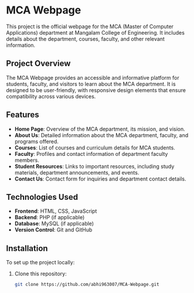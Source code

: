 # MCA Webpage

This project is the official webpage for the MCA (Master of Computer Applications) department at Mangalam College of Engineering. It includes details about the department, courses, faculty, and other relevant information.

## Project Overview

The MCA Webpage provides an accessible and informative platform for students, faculty, and visitors to learn about the MCA department. It is designed to be user-friendly, with responsive design elements that ensure compatibility across various devices.

## Features

- **Home Page**: Overview of the MCA department, its mission, and vision.
- **About Us**: Detailed information about the MCA department, faculty, and programs offered.
- **Courses**: List of courses and curriculum details for MCA students.
- **Faculty**: Profiles and contact information of department faculty members.
- **Student Resources**: Links to important resources, including study materials, department announcements, and events.
- **Contact Us**: Contact form for inquiries and department contact details.

## Technologies Used

- **Frontend**: HTML, CSS, JavaScript
- **Backend**: PHP (if applicable)
- **Database**: MySQL (if applicable)
- **Version Control**: Git and GitHub

## Installation

To set up the project locally:

1. Clone this repository:
   ```bash
   git clone https://github.com/abhi963007/MCA-Webpage.git
